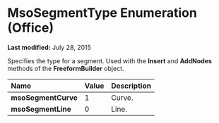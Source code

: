 
# MsoSegmentType Enumeration (Office)

 **Last modified:** July 28, 2015

Specifies the type for a segment. Used with the  **Insert** and **AddNodes** methods of the **FreeformBuilder** object.


|**Name**|**Value**|**Description**|
|:-----|:-----|:-----|
| **msoSegmentCurve**|1|Curve.|
| **msoSegmentLine**|0|Line.|
